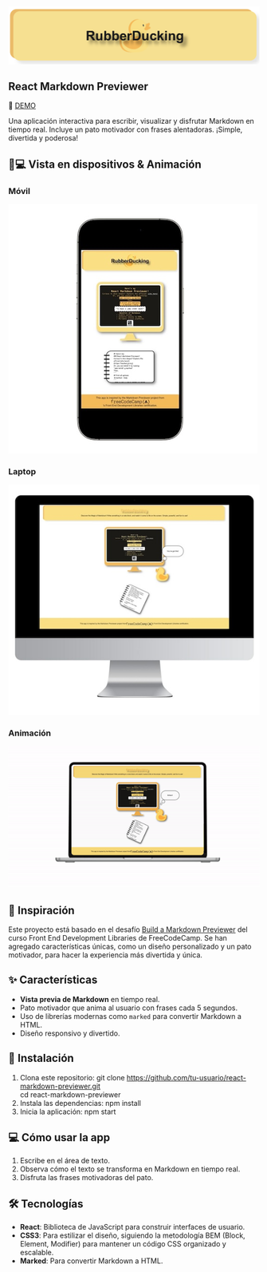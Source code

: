 ![Captura de Pantalla](./README__SRC/Banner.png)
## React Markdown Previewer
🚀 [DEMO](https://julialchemdev.github.io/RubberDucking/)

Una aplicación interactiva para escribir, visualizar y disfrutar Markdown en tiempo real. Incluye un pato motivador con frases alentadoras. ¡Simple, divertida y poderosa!

## 📱💻 Vista en dispositivos & Animación

### Móvil  
![Vista en móvil](./README__SRC/Movil.jpg)

### Laptop  
![Vista en laptop](./README__SRC/Desktop.jpg)

### Animación
![Video explicativo](./README__SRC/Gif.gif)


## 🙌 Inspiración

Este proyecto está basado en el desafío [Build a Markdown Previewer](https://www.freecodecamp.org/learn/front-end-development-libraries/front-end-development-libraries-projects/build-a-markdown-previewer) del curso Front End Development Libraries de FreeCodeCamp. Se han agregado características únicas, como un diseño personalizado y un pato motivador, para hacer la experiencia más divertida y única.

## ✨ Características

- **Vista previa de Markdown** en tiempo real.
- Pato motivador que anima al usuario con frases cada 5 segundos.
- Uso de librerías modernas como `marked` para convertir Markdown a HTML.
- Diseño responsivo y divertido.

## 📖 Instalación

1. Clona este repositorio:
   git clone https://github.com/tu-usuario/react-markdown-previewer.git      
   cd react-markdown-previewer
2. Instala las dependencias:
   npm install
3. Inicia la aplicación:
   npm start

## 💻 Cómo usar la app

1. Escribe en el área de texto.
2. Observa cómo el texto se transforma en Markdown en tiempo real.
3. Disfruta las frases motivadoras del pato.


## 🛠️ Tecnologías

- **React**: Biblioteca de JavaScript para construir interfaces de usuario.
- **CSS3**: Para estilizar el diseño, siguiendo la metodología BEM (Block, Element, Modifier) para mantener un código CSS organizado y escalable.
- **Marked**: Para convertir Markdown a HTML.

